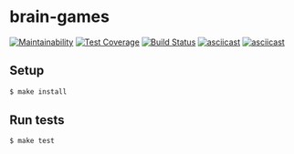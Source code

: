 

# brain-games

[![Maintainability](https://api.codeclimate.com/v1/badges/a99a88d28ad37a79dbf6/maintainability)](https://codeclimate.com/github/codeclimate/codeclimate/maintainability)
[![Test Coverage](https://api.codeclimate.com/v1/badges/a99a88d28ad37a79dbf6/test_coverage)](https://codeclimate.com/github/codeclimate/codeclimate/test_coverage)
[![Build Status](https://travis-ci.org/AntoneZe/frontend-project-lvl1.svg?branch=master)](https://travis-ci.org/AntoneZe/frontend-project-lvl1)
[![asciicast](https://asciinema.org/a/gTPR9XBp2ZGVA6FsQ0Spgds7J.svg)](https://asciinema.org/a/gTPR9XBp2ZGVA6FsQ0Spgds7J)
[![asciicast](https://asciinema.org/a/VBB40Fr73kY3Nh7U7lERfKBmW.svg)](https://asciinema.org/a/VBB40Fr73kY3Nh7U7lERfKBmW)

## Setup

```sh
$ make install
```

## Run tests

```sh
$ make test
```
